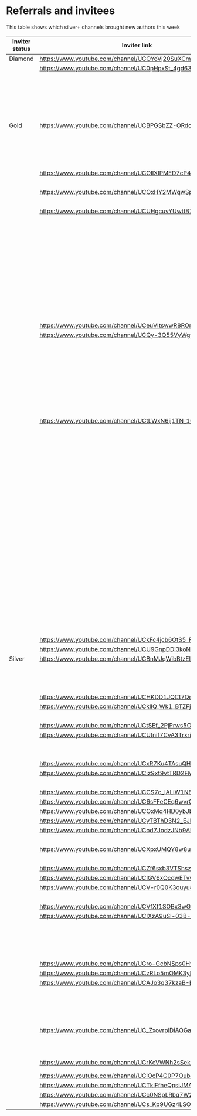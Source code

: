 # Referrals and invitees

This table shows which silver+ channels brought new authors this week

| Inviter status | Inviter link | Channel ID | Link YT | Status |
| --- | --- | --- | --- | --- |
| Diamond | https://www.youtube.com/channel/UCOYoVj20SuXCmDuEuctgrbA | 26499 | https://www.youtube.com/channel/UCH-qfK-nH9HzvZbUJClgXlA | Bronze |
|  | https://www.youtube.com/channel/UC0pHpxSt_4gd63WylQL0cVQ | 44254 | https://www.youtube.com/channel/UC5PKsAo-4mzo87jBjC0Ubug | Bronze |
|  |  |  | https://www.youtube.com/channel/UCGOR1lIWshArnBtVCuNEMIA | Silver |
|  |  |  | https://www.youtube.com/channel/UCww-MqozlampzKUyiut0YnA | Bronze |
|  |  |  | https://www.youtube.com/channel/UCYa0ThEUb3H4vM_9_LNiUQg | Bronze |
|  |  |  | https://www.youtube.com/channel/UCtCzu5Jsg3YdeMJNiAw7L5A | Silver |
|  |  |  | https://www.youtube.com/channel/UC5d7G3FDvaHKgn34mxO5xRQ | Silver |
| Gold | https://www.youtube.com/channel/UCBPGSbZZ-ORdqrt2-tOrO9w | 42049 | https://www.youtube.com/channel/UCSzgNrSbc9sohg12nQeohDA | Bronze |
|  |  |  | https://www.youtube.com/channel/UCAatEFsZl1F855hL7zneCvg | Bronze |
|  |  |  | https://www.youtube.com/channel/UCX8GAG6X1ZVmVsEblvDUXFw | Bronze |
|  |  |  | https://www.youtube.com/channel/UCAgNJwQIJHdoSk5B5SpoXlw | Bronze |
|  |  |  | https://www.youtube.com/channel/UCAxfVizKiRYCx0pTS8rD5Hw | Rejected |
|  | https://www.youtube.com/channel/UCOIlXIPMED7cP4pEdjDpfAA | 47867 | https://www.youtube.com/channel/UCfhfCYmRoB5GkOI2QgzNSBg | Rejected |
|  |  |  | https://www.youtube.com/channel/UC0EywDVmTcSvd7JRbagODZA | Bronze |
|  | https://www.youtube.com/channel/UCOxHY2MWqwSpXakf0GxpVQA | 48559 | https://www.youtube.com/channel/UCWxXy1Mm_HGXbvJKAPBjfyQ | Silver |
|  |  |  | https://www.youtube.com/channel/UC9fRq72B2tbXZKh3SDJxp_g | Silver |
|  | https://www.youtube.com/channel/UCUHgcuvYUwttB7hD0qjCf_A | 49243 | https://www.youtube.com/channel/UCGFbOaz_JBmQt1zDS9e_Wzg | Bronze |
|  |  |  | https://www.youtube.com/channel/UCAOubpVBCenCPyEtfazHRlA | Rejected |
|  |  |  | https://www.youtube.com/channel/UCZ1fywNixMDbM_7fIcpYOfg | Bronze |
|  |  |  | https://www.youtube.com/channel/UC-hXvMJqAkI__BKEmqI2ziw | Bronze |
|  |  |  | https://www.youtube.com/channel/UCOi1PgrpKLj8N6Qdc6-AIbw | Bronze |
|  |  |  | https://www.youtube.com/channel/UCwxVq7zZ7raBHPyntwxIQXg | Bronze |
|  |  |  | https://www.youtube.com/channel/UCBTanZ__qAPG7Pp1yVRJBmg | Bronze |
|  |  |  | https://www.youtube.com/channel/UCMSRHovNLmxOED-LsYoO2mg | Bronze |
|  |  |  | https://www.youtube.com/channel/UCaUQA5PkmMiH1w0RS_UdqOA | Bronze |
|  |  |  | https://www.youtube.com/channel/UCEiq6vaSQ6eBzY-KrhWBq7Q | Bronze |
|  |  |  | https://www.youtube.com/channel/UCHfaGRvKA1RSm2SBpG9gZNQ | Bronze |
|  |  |  | https://www.youtube.com/channel/UCSjepTFETZVioLDBZ9q_Tpw | Bronze |
|  | https://www.youtube.com/channel/UCeuVItswwR8ROmhS00_k3Ew | 48665 | https://www.youtube.com/channel/UCGnkB_PXVyM3Z-1DYXXTabA | Bronze |
|  | https://www.youtube.com/channel/UCQy-3Q55VyWgyAY-Uf9gZMQ | 50076 | https://www.youtube.com/channel/UCljw04pZ_hdooeTGUwXhwSw | Rejected |
|  |  |  | https://www.youtube.com/channel/UCqiqgaEciHksiuk0HgQZ0PQ | Bronze |
|  |  |  | https://www.youtube.com/channel/UCSn68TLHrfWAIoskukyiEGQ | Rejected |
|  |  |  | https://www.youtube.com/channel/UC8zrW1pF_CzH8d1s0IFzX-Q | Bronze |
|  |  |  | https://www.youtube.com/channel/UCWMdQUb4TCvPTDfci4eQuuQ | Rejected |
|  |  |  | https://www.youtube.com/channel/UCgWb2nxwMn51Ho5Tn0dUUNg | Rejected |
|  |  |  | https://www.youtube.com/channel/UCUu5dcA8DvdTTlLWfVx9fhw | Bronze |
|  |  |  | https://www.youtube.com/channel/UCiSQcu14e-WmtqDFGg5mqhA | Bronze |
|  |  |  | https://www.youtube.com/channel/UCqu8mL8wSMxU5GJuw3kDxhA | Bronze |
|  | https://www.youtube.com/channel/UCtLWxN6ij1TN_16X8rpHC1w | 47981 | https://www.youtube.com/channel/UCJmEVuFzHL78Q0jYObCuilA | Bronze |
|  |  |  | https://www.youtube.com/channel/UCDzE6D6wnoLDd7cW8rDkInQ | Bronze |
|  |  |  | https://www.youtube.com/channel/UCLqfbufD7CDrVSpuBXlQEAQ | Bronze |
|  |  |  | https://www.youtube.com/channel/UCWxX8l_4n5xv5wPZbAVTPmA | Bronze |
|  |  |  | https://www.youtube.com/channel/UCya1WaAL7gPKIp4CahosxmA | Bronze |
|  |  |  | https://www.youtube.com/channel/UCzuUopbwNh8Sl5OcYsVgRjw | Silver |
|  |  |  | https://www.youtube.com/channel/UCCQEo6mXNo_bHefP_dRzplA | Rejected |
|  |  |  | https://www.youtube.com/channel/UCQsiP1FqWEpADaWl5v14eUA | Bronze |
|  |  |  | https://www.youtube.com/channel/UCuyiuZzye-6xI5N3rNWT-KA | Bronze |
|  |  |  | https://www.youtube.com/channel/UCeYevd8rzqOadK5FrosZ-ow | Bronze |
|  |  |  | https://www.youtube.com/channel/UCQvoouLuw0jLBkGC-L5tD7w | Rejected |
|  |  |  | https://www.youtube.com/channel/UCHabt3Y7DCtQk4-Abv5F0Lg | Bronze |
|  |  |  | https://www.youtube.com/channel/UCc1b0INvHIdo8SKt1SmUCQA | Bronze |
|  |  |  | https://www.youtube.com/channel/UCEkop7uEGoqkJy9927inacA | Bronze |
|  |  |  | https://www.youtube.com/channel/UC476irlkZIoH7S9rO9zDiew | Bronze |
|  |  |  | https://www.youtube.com/channel/UCzy3-hnF1LaYQmYyHbjWpOw | Silver |
|  |  |  | https://www.youtube.com/channel/UCwu3S62UShD-T8LYtLy4k6g | Bronze |
|  |  |  | https://www.youtube.com/channel/UCc0NSpLRbq7W2BUlhuPISig | Silver |
|  |  |  | https://www.youtube.com/channel/UCza-QrTyHJl9zWhV3O38caw | Bronze |
|  |  |  | https://www.youtube.com/channel/UCbH-uBYhCWXmNhPyxwEvAgg | Bronze |
|  |  |  | https://www.youtube.com/channel/UCHVPFfemF6gNa7kSL7gXeuw | Bronze |
|  |  |  | https://www.youtube.com/channel/UCbxb9hBbVTJ8B8eZgm-zDPQ | Rejected |
|  |  |  | https://www.youtube.com/channel/UCTRYm20XAxmbZ3xS8vWf9Lg | Bronze |
|  | https://www.youtube.com/channel/UCkFc4jcb6OtS5_FDpxE5jGw | 50589 | https://www.youtube.com/channel/UCuc1YiAjTRklULbPrJ5wBYA | Silver |
|  | https://www.youtube.com/channel/UCU9GnpDDi3koNNjdqKhd-gQ | 50409 | https://www.youtube.com/channel/UCS8DD6MuDHS7woxPkZ42SCg | Bronze |
| Silver | https://www.youtube.com/channel/UCBnMJqWibBtzElsKQ9sGkIg | 27783 | https://www.youtube.com/channel/UCtaLtLseS1M3kyuNtijQMtA | Silver |
|  |  |  | https://www.youtube.com/channel/UCQHYebGzbobnRNKbp6L4K4A | Rejected |
|  |  |  | https://www.youtube.com/channel/UCwTGZb6JQ-bY0tLVIHKVU8Q | Bronze |
|  |  |  | https://www.youtube.com/channel/UCmt2QvFBNQlMzw_5sgLPFnQ | Gold |
|  | https://www.youtube.com/channel/UCHKDD1JQCt7QmhiJFQpIdCw | 32580 | https://www.youtube.com/channel/UCQrR4IVOxMhpYlDFTup_UxQ | Bronze |
|  | https://www.youtube.com/channel/UCklIQ_Wk1_BTZFjOYdcs4MQ | 30580 | https://www.youtube.com/channel/UCb119tUk1HWTk2L4XHkg6rw | Bronze |
|  |  |  | https://www.youtube.com/channel/UCZCVHd9cNvaJxzE4wTBQGag | Bronze |
|  | https://www.youtube.com/channel/UCtSEf_2PjPrws5OBrPx8R_g | 30330 | https://www.youtube.com/channel/UCnogOhv2jSgFuhdmTfNrCvw | Rejected |
|  | https://www.youtube.com/channel/UCUtnif7CvA3TrxrifAgUquw | 30495 | https://www.youtube.com/channel/UCJA6T59DF1p6S6fMxG5d3nw | Rejected |
|  |  |  | https://www.youtube.com/channel/UCaQ-ss1B3GVHqLK76gGtCxA | Rejected |
|  |  |  | https://www.youtube.com/channel/UC0pWz0BRgVDOpAibnduTKYg | Bronze |
|  | https://www.youtube.com/channel/UCxR7Ku4TAsuQHllw1HNzUsg | 38839 | https://www.youtube.com/channel/UC7S_E3Jhx6jIFzt5o3wRQKg | Rejected |
|  | https://www.youtube.com/channel/UCiz9xt9vtTRD2FMd-J6l_CQ | 26072 | https://www.youtube.com/channel/UCMG4mqpT6fzuOyo9tDLe9QQ | Bronze |
|  |  |  | https://www.youtube.com/channel/UCY6-X3uIlVtnYhTcXuam5JA | Bronze |
|  | https://www.youtube.com/channel/UCCS7c_lALiW1NBUqpzC2C4A | 34266 | https://www.youtube.com/channel/UCKArqdl7XRewO6X7sJ9Vilg | Bronze |
|  | https://www.youtube.com/channel/UC6sFFeCEq6wvrGqFhfeKxtQ | 29758 | https://www.youtube.com/channel/UCOjeKY_WjaEoa-LIXUOrhUw | Rejected |
|  | https://www.youtube.com/channel/UCOxMq4HD0ybJbhAy4vUjIwA | 43738 | https://www.youtube.com/channel/UCZ21czyd26m379584mJV4AQ | Rejected |
|  | https://www.youtube.com/channel/UCyTBThD3N2_EJHYkaq2TwqA | 48375 | https://www.youtube.com/channel/UCStB2_f87Wg2xdHvSAOet7w | Rejected |
|  | https://www.youtube.com/channel/UCod7JodzJNb9AFlxC4DYm5w | 50135 | https://www.youtube.com/channel/UCr6Q3QJn4pYh2O6aLlIpcfQ | Bronze |
|  |  |  | https://www.youtube.com/channel/UCUKwW1krcyR-gVQqri_8gOQ | Bronze |
|  | https://www.youtube.com/channel/UCXpxUMQY8w8uAtca39HOOdw | 50309 | https://www.youtube.com/channel/UC-9QbX9UPdOZji4qMbCvzOw | Rejected |
|  |  |  | https://www.youtube.com/channel/UCVqfTsw0TzbMNFiQKEXYL0g | Bronze |
|  | https://www.youtube.com/channel/UCZf6sxb3VTShszkAMO9MdRA | 37078 | https://www.youtube.com/channel/UCsB2HgqYHN2LedQewjy7y4Q | Rejected |
|  | https://www.youtube.com/channel/UCIGV6xOcdwETvvb-pnmn3iw | 26490 | https://www.youtube.com/channel/UC2f4fcmU2Y_kPVnLr6fWPJw | Bronze |
|  | https://www.youtube.com/channel/UCV-r0Q0K3ouyu8pqIKD2jvw | 49114 | https://www.youtube.com/channel/UClcBEF90d4_Evr3WCdjV3IQ | Bronze |
|  |  |  | https://www.youtube.com/channel/UCZrOcLbm5Piy_TqmQdezWDg | Rejected |
|  | https://www.youtube.com/channel/UCVfXf1SOBx3wGmH2ccGqQMw | 48772 | https://www.youtube.com/channel/UCr5-UnEjLqO4c1sAY-kWVhA | Bronze |
|  | https://www.youtube.com/channel/UCIXzA9uSl-03B-S1kLSw2Yg | 28362 | https://www.youtube.com/channel/UChK9g6n8UnTiUFuVI9uKJxA | Rejected |
|  |  |  | https://www.youtube.com/channel/UC_4wTXwbsVk8wyBHj6Vz1_Q | Bronze |
|  |  |  | https://www.youtube.com/channel/UCk5PP5zIhA16sNYqYU0d6Zw | Rejected |
|  |  |  | https://www.youtube.com/channel/UC09U-0S-JGH0QyTuGGAABBQ | Rejected |
|  |  |  | https://www.youtube.com/channel/UCehfQl8lK351B-acZfxLaPA | Bronze |
|  | https://www.youtube.com/channel/UCro-GcbNSps0HvxRscKsaTA | 48771 | https://www.youtube.com/channel/UCuXNtuRF54IeKst7MgUaAAg | Rejected |
|  | https://www.youtube.com/channel/UCzRLo5mOMK3yFA9GAmzYGCQ | 49895 | https://www.youtube.com/channel/UCJP47HyR_ZA3E9x9rBf9jSA | Bronze |
|  | https://www.youtube.com/channel/UCAJo3q37kzaB-BwVxZnboBw | 49345 | https://www.youtube.com/channel/UCgzZpWz9RKXuumo5nd0bqyQ | Rejected |
|  |  |  | https://www.youtube.com/channel/UCwle-8CBhpuEp_pQYyT99rg | Bronze |
|  |  |  | https://www.youtube.com/channel/UCGklXVHH62gRDGH5fI1tA8g | Bronze |
|  |  |  | https://www.youtube.com/channel/UCF6nSlE3UlAIQozKbzhh3rw | Bronze |
|  |  |  | https://www.youtube.com/channel/UCzu9WDVKY1JkZG6TUKV1mpw | Bronze |
|  | https://www.youtube.com/channel/UC_ZxovrplDiAOGa4AzxtmPA | 50656 | https://www.youtube.com/channel/UCrkWoTkG9o1vYJ3GTYW4mQg | Bronze |
|  |  |  | https://www.youtube.com/channel/UC-qT37YZ3kJxGd93j2BR4TA | Bronze |
|  |  |  | https://www.youtube.com/channel/UClEB4Gg6UAJiJoxp5dadIvQ | Rejected |
|  | https://www.youtube.com/channel/UCrKeVWNh2sSek-EBy_-dSzQ | 50742 | https://www.youtube.com/channel/UCEriivkkyAIbdVahAGyG6OA | Opted Out |
|  | https://www.youtube.com/channel/UClOcP4G0P7Oub8cEet55VQg | 51065 | https://www.youtube.com/channel/UCWXFJQmZ1EHJ0mBVS4MVQPw | Silver |
|  | https://www.youtube.com/channel/UCTklFfheQpsiJMAIM8gpSAQ | 50882 | https://www.youtube.com/channel/UCBkYSZZl8u9fTVXBCqD-4cw | Rejected |
|  | https://www.youtube.com/channel/UCc0NSpLRbq7W2BUlhuPISig | 50923 | https://www.youtube.com/channel/UC29KcX0NjRbiMSvSUOEXjvA | Bronze |
|  | https://www.youtube.com/channel/UCs_Kp9UGz4LSOyTFAzpSjCQ | 46795 | https://www.youtube.com/channel/UCjTqJbsLRNImkiLsBYyP_ww | Bronze |